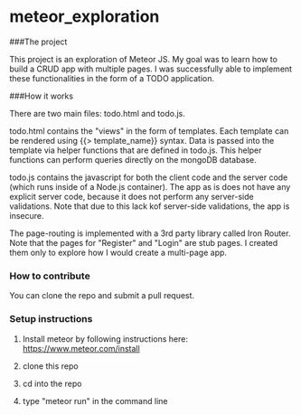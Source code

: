 # meteor_exploration

###The project

This project is an exploration of Meteor JS.  My goal was to learn how to build a CRUD app with multiple pages.  I was successfully able to implement these functionalities in the form of a TODO application.


###How it works

There are two main files: todo.html and todo.js.

todo.html contains the "views" in the form of templates.  Each template can be rendered using {{> template_name}} syntax.  Data is passed into the template via helper functions that are defined in todo.js.  This helper functions can perform queries directly on the mongoDB database.

todo.js contains the javascript for both the client code and the server code (which runs inside of a Node.js container).  The app as is does not have any explicit server code, because it does not perform any server-side validations.  Note that due to this lack kof server-side validations, the app is insecure.

The page-routing is implemented with a 3rd party library called Iron Router.  Note that the pages for "Register" and "Login" are stub pages.  I created them only to explore how I would create a multi-page app.

### How to contribute

You can clone the repo and submit a pull request.


### Setup instructions

1) Install meteor by following instructions here: https://www.meteor.com/install

2) clone this repo

3) cd into the repo

4) type "meteor run" in the command line
